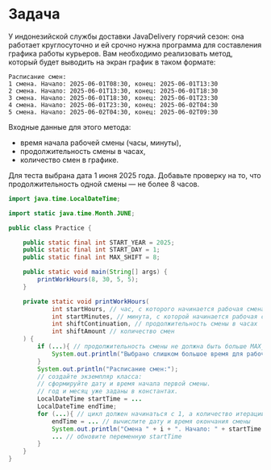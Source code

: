 # Задача

У индонезийской службы доставки JavaDelivery горячий сезон: она работает круглосуточно и ей срочно нужна программа для
составления графика работы курьеров. Вам необходимо реализовать метод, который будет выводить на экран график в таком
формате:

```
Расписание смен:
1 смена. Начало: 2025-06-01T08:30, конец: 2025-06-01T13:30
2 смена. Начало: 2025-06-01T13:30, конец: 2025-06-01T18:30
3 смена. Начало: 2025-06-01T18:30, конец: 2025-06-01T23:30
4 смена. Начало: 2025-06-01T23:30, конец: 2025-06-02T04:30
5 смена. Начало: 2025-06-02T04:30, конец: 2025-06-02T09:30
```

Входные данные для этого метода:
- время начала рабочей смены (часы, минуты),
- продолжительность смены в часах,
- количество смен в графике.

Для теста выбрана дата 1 июня 2025 года. Добавьте проверку на то, что продолжительность одной смены — не более 8 часов.

```java
import java.time.LocalDateTime;

import static java.time.Month.JUNE;

public class Practice {

    public static final int START_YEAR = 2025;
    public static final int START_DAY = 1;
    public static final int MAX_SHIFT = 8;

    public static void main(String[] args) {
        printWorkHours(8, 30, 5, 5);
    }

    private static void printWorkHours(
            int startHours, // час, с которого начинается рабочая смена
            int startMinutes, // минута, с которой начинается рабочая смена
            int shiftContinuation, // продолжительность смены в часах
            int shiftAmount // количество смен
    ) {
        if (...){ // продолжительность смены не должна быть больше MAX_SHIFT часов
            System.out.println("Выбрано слишком большое время для рабочей смены!");
        }
        System.out.println("Расписание смен:");
        // создайте экземпляр класса:
        // сформируйте дату и время начала первой смены.
        // год и месяц уже заданы в константах.
        LocalDateTime startTime = ...
        LocalDateTime endTime;
        for (...){ // цикл должен начинаться с 1, а количество итераций должно быть равно количеству смен
            endTime = ... // вычислите дату и время окончания смены
            System.out.println("Cмена " + i + ". Начало: " + startTime + ", конец: " + endTime);
            ... // обновите переменную startTime
        }
    }
}
```